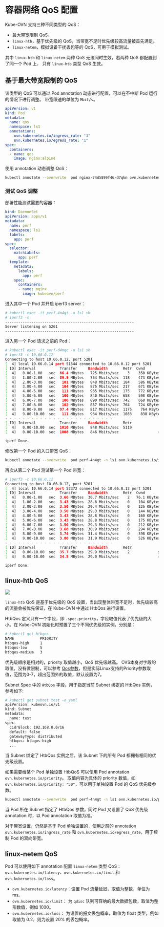 # 容器网络 QoS 配置

Kube-OVN 支持三种不同类型的 QoS：

- 最大带宽限制 QoS。
- `linux-htb`，基于优先级的 QoS，当带宽不足时优先级较高流量被首先满足。
- `linux-netem`，模拟设备干扰丢包等的 QoS，可用于模拟测试。

其中 `linux-htb` 和 `linux-netem` 两种 QoS 无法同时生效，若两种 QoS 都配置到了同一个 Pod 上，
只有 `linux-htb` 类型 QoS 生效。

## 基于最大带宽限制的 QoS

该类型的 QoS 可以通过 Pod annotation 动态进行配置，可以在不中断 Pod 运行的情况下进行调整。
带宽限速的单位为 `Mbit/s`。

```yaml
apiVersion: v1
kind: Pod
metadata:
  name: qos
  namespace: ls1
  annotations:
    ovn.kubernetes.io/ingress_rate: "3"
    ovn.kubernetes.io/egress_rate: "1"
spec:
  containers:
  - name: qos
    image: nginx:alpine
```

使用 annotation 动态调整 QoS：

```bash
kubectl annotate --overwrite  pod nginx-74d5899f46-d7qkn ovn.kubernetes.io/ingress_rate=3
```

### 测试 QoS 调整

部署性能测试需要的容器：

```yaml
kind: DaemonSet
apiVersion: apps/v1
metadata:
  name: perf
  namespace: ls1
  labels:
    app: perf
spec:
  selector:
    matchLabels:
      app: perf
  template:
    metadata:
      labels:
        app: perf
    spec:
      containers:
      - name: nginx
        image: kubeovn/perf
```

进入其中一个 Pod 并开启 iperf3 server：

```bash
# kubectl exec -it perf-4n4gt -n ls1 sh
# iperf3 -s
-----------------------------------------------------------
Server listening on 5201
-----------------------------------------------------------

```

进入另一个 Pod 请求之前的 Pod：
```bash
# kubectl exec -it perf-d4mqc -n ls1 sh
# iperf3 -c 10.66.0.12
Connecting to host 10.66.0.12, port 5201
[  4] local 10.66.0.14 port 51544 connected to 10.66.0.12 port 5201
[ ID] Interval           Transfer     Bandwidth       Retr  Cwnd
[  4]   0.00-1.00   sec  86.4 MBytes   725 Mbits/sec    3    350 KBytes
[  4]   1.00-2.00   sec  89.9 MBytes   754 Mbits/sec  118    473 KBytes
[  4]   2.00-3.00   sec   101 MBytes   848 Mbits/sec  184    586 KBytes
[  4]   3.00-4.00   sec   104 MBytes   875 Mbits/sec  217    671 KBytes
[  4]   4.00-5.00   sec   111 MBytes   935 Mbits/sec  175    772 KBytes
[  4]   5.00-6.00   sec   100 MBytes   840 Mbits/sec  658    598 KBytes
[  4]   6.00-7.00   sec   106 MBytes   890 Mbits/sec  742    668 KBytes
[  4]   7.00-8.00   sec   102 MBytes   857 Mbits/sec  764    724 KBytes
[  4]   8.00-9.00   sec  97.4 MBytes   817 Mbits/sec  1175    764 KBytes
[  4]   9.00-10.00  sec   111 MBytes   934 Mbits/sec  1083    838 KBytes
- - - - - - - - - - - - - - - - - - - - - - - - -
[ ID] Interval           Transfer     Bandwidth       Retr
[  4]   0.00-10.00  sec  1010 MBytes   848 Mbits/sec  5119             sender
[  4]   0.00-10.00  sec  1008 MBytes   846 Mbits/sec                  receiver

iperf Done.
```

修改第一个 Pod 的入口带宽 QoS：

```bash
kubectl annotate --overwrite  pod perf-4n4gt -n ls1 ovn.kubernetes.io/ingress_rate=30
```

再次从第二个 Pod 测试第一个 Pod 带宽：
```bash
# iperf3 -c 10.66.0.12
Connecting to host 10.66.0.12, port 5201
[  4] local 10.66.0.14 port 52372 connected to 10.66.0.12 port 5201
[ ID] Interval           Transfer     Bandwidth       Retr  Cwnd
[  4]   0.00-1.00   sec  3.66 MBytes  30.7 Mbits/sec    2   76.1 KBytes
[  4]   1.00-2.00   sec  3.43 MBytes  28.8 Mbits/sec    0    104 KBytes
[  4]   2.00-3.00   sec  3.50 MBytes  29.4 Mbits/sec    0    126 KBytes
[  4]   3.00-4.00   sec  3.50 MBytes  29.3 Mbits/sec    0    144 KBytes
[  4]   4.00-5.00   sec  3.43 MBytes  28.8 Mbits/sec    0    160 KBytes
[  4]   5.00-6.00   sec  3.43 MBytes  28.8 Mbits/sec    0    175 KBytes
[  4]   6.00-7.00   sec  3.50 MBytes  29.3 Mbits/sec    0    212 KBytes
[  4]   7.00-8.00   sec  3.68 MBytes  30.9 Mbits/sec    0    294 KBytes
[  4]   8.00-9.00   sec  3.74 MBytes  31.4 Mbits/sec    0    398 KBytes
[  4]   9.00-10.00  sec  3.80 MBytes  31.9 Mbits/sec    0    526 KBytes
- - - - - - - - - - - - - - - - - - - - - - - - -
[ ID] Interval           Transfer     Bandwidth       Retr
[  4]   0.00-10.00  sec  35.7 MBytes  29.9 Mbits/sec    2             sender
[  4]   0.00-10.00  sec  34.5 MBytes  29.0 Mbits/sec                  receiver

iperf Done.
```


## linux-htb QoS

![](../static/priority-qos.png)

`linux-htb` QoS 是基于优先级的 QoS 设置，当出现整体带宽不足时，优先级较高的流量会被优先保证，在 Kube-OVN 中通过 HtbQos 进行设置。

HtbQos 定义只有一个字段，即 `.spec.priority`，字段取值代表了优先级的大小。在 Kube-OVN 初始化时预置了三个不同优先级的实例，分别是：

```bash
# kubectl get htbqos
NAME            PRIORITY
htbqos-high     1
htbqos-low      5
htbqos-medium   3
```
优先级顺序是相对的，priority 取值越小，QoS 优先级越高。
OVS本身对字段的取值，没有做限制，可以参考 [Qos参数](https://www.mankier.com/5/ovs-vswitchd.conf.db#QoS_TABLE)，但是实际Linux支持的Priority参数取值，范围为0-7，超出范围外的取值，默认设置为7。

Subnet Spec 中的 `HtbQos` 字段，用于指定当前 Subnet 绑定的 HtbQos 实例，参考如下:

```bash
# kubectl get subnet test -o yaml
apiVersion: kubeovn.io/v1
kind: Subnet
metadata:
  name: test
spec:
  cidrBlock: 192.168.0.0/16
  default: false
  gatewayType: distributed
  htbqos: htbqos-high
  ...
```
当 Subnet 绑定了 HtbQos 实例之后，该 Subnet 下的所有 Pod 都拥有相同的优先级设置。

如果需要给某个 Pod 单独设置 HtbQoS 可以使用 Pod annotation `ovn.kubernetes.io/priority`。
取值内容为具体的 priority 数值，如`ovn.kubernetes.io/priority: "50"`，可以用于单独设置 Pod 的 QoS 优先级参数。

```bash
kubectl annotate --overwrite  pod perf-4n4gt -n ls1 ovn.kubernetes.io/priority=50
```

当 Pod 所在 Subnet 指定了 HtbQos 参数，同时 Pod 又设置了 QoS 优先级 annotation 时，以 Pod annotation 取值为准。

对于带宽设置，仍然是基于 Pod 单独设置的，使用之前的 annotation `ovn.kubernetes.io/ingress_rate` 和 `ovn.kubernetes.io/egress_rate`，用于控制 Pod 的双向带宽。

## linux-netem QoS

Pod 可以使用如下 annotation 配置 `linux-netem` 类型 QoS： `ovn.kubernetes.io/latency`、`ovn.kubernetes.io/limit` 和 
`ovn.kubernetes.io/loss`。

- `ovn.kubernetes.io/latency`：设置 Pod 流量延迟，取值为整数，单位为 ms。
- `ovn.kubernetes.io/limit`： 为 `qdisc` 队列可容纳的最大数据包数，取值为整形数值，例如 1000。
- `ovn.kubernetes.io/loss`： 为设置的报文丢包概率，取值为 float 类型，例如取值为 0.2，则为设置 20% 的丢包概率。
